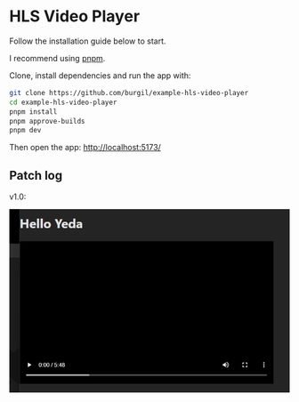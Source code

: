 # HLS Video Player

Follow the installation guide below to start.

I recommend using [pnpm](https://pnpm.io/).

Clone, install dependencies and run the app with:

```bash
git clone https://github.com/burgil/example-hls-video-player
cd example-hls-video-player
pnpm install
pnpm approve-builds
pnpm dev
```

Then open the app: <http://localhost:5173/>

## Patch log

v1.0:

![v1](v1.png)
